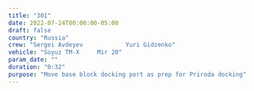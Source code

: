 ```yaml
---
title: "301"
date: 2022-07-24T00:00:00-05:00
draft: false
country: "Russia"
crew: "Sergei Avdeyev            Yuri Gidzenko"
vehicle: "Soyuz TM-X     Mir 20"
param_date: ""
duration: "0:32"
purpose: "Move base block docking port as prep for Priroda docking"
---
```

